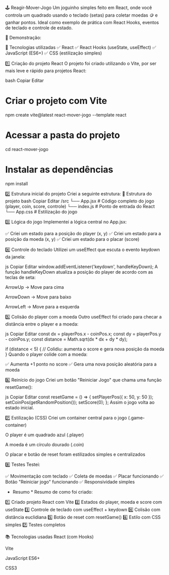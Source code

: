 🕹️ Reagir-Mover-Jogo
Um joguinho simples feito em React, onde você controla um quadrado usando o teclado (setas) para coletar moedas 🪙 e ganhar pontos.
Ideal como exemplo de prática com React Hooks, eventos de teclado e controle de estado.

🎥 Demonstração:


🚀 Tecnologias utilizadas
✅ React
✅ React Hooks (useState, useEffect)
✅ JavaScript (ES6+)
✅ CSS (estilização simples)


1️⃣ Criação do projeto React
O projeto foi criado utilizando o Vite, por ser mais leve e rápido para projetos React:

bash
Copiar
Editar
# Criar o projeto com Vite
npm create vite@latest react-mover-jogo --template react

# Acessar a pasta do projeto
cd react-mover-jogo

# Instalar as dependências
npm install

2️⃣ Estrutura inicial do projeto
Criei a seguinte estrutura:
📂 Estrutura do projeto
bash
Copiar
Editar
/src
 └── App.jsx        # Código completo do jogo (player, coin, score, controle)
 └── index.js       # Ponto de entrada do React
 └── App.css        # Estilização do jogo
 
 3️⃣ Lógica do jogo
Implementei a lógica central no App.jsx:

✅ Criei um estado para a posição do player (x, y)
✅ Criei um estado para a posição da moeda (x, y)
✅ Criei um estado para o placar (score)

4️⃣ Controle do teclado
Utilizei um useEffect que escuta o evento keydown da janela:

js
Copiar
Editar
window.addEventListener('keydown', handleKeyDown);
A função handleKeyDown atualiza a posição do player de acordo com as teclas de seta:

ArrowUp → Move para cima

ArrowDown → Move para baixo

ArrowLeft → Move para a esquerda

5️⃣ Colisão do player com a moeda
Outro useEffect foi criado para checar a distância entre o player e a moeda:

js
Copiar
Editar
const dx = playerPos.x - coinPos.x;
const dy = playerPos.y - coinPos.y;
const distance = Math.sqrt(dx * dx + dy * dy);

if (distance < 5) {
  // Colidiu: aumenta o score e gera nova posição da moeda
}
Quando o player colide com a moeda:

✅ Aumenta +1 ponto no score
✅ Gera uma nova posição aleatória para a moeda

6️⃣ Reinício do jogo
Criei um botão "Reiniciar Jogo" que chama uma função resetGame():

js
Copiar
Editar
const resetGame = () => {
  setPlayerPos({ x: 50, y: 50 });
  setCoinPos(getRandomPosition());
  setScore(0);
};
Assim o jogo volta ao estado inicial.

7️⃣ Estilização (CSS)
Criei um container central para o jogo (.game-container)

O player é um quadrado azul (.player)

A moeda é um círculo dourado (.coin)

O placar e botão de reset foram estilizados simples e centralizados

8️⃣ Testes
Testei:

✅ Movimentação com teclado
✅ Coleta de moedas
✅ Placar funcionando
✅ Botão "Reiniciar jogo" funcionando
✅ Responsividade simples

* Resumo *
Resumo de como foi criado:

1️⃣ Criado projeto React com Vite
2️⃣ Estados do player, moeda e score com useState
3️⃣ Controle de teclado com useEffect + keydown
4️⃣ Colisão com distância euclidiana
5️⃣ Botão de reset com resetGame()
6️⃣ Estilo com CSS simples
7️⃣ Testes completos

📚 Tecnologias usadas
React (com Hooks)

Vite

JavaScript ES6+

CSS3

